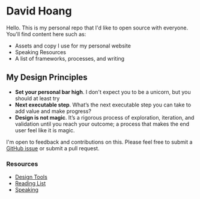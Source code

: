 # David Hoang
Hello. This is my personal repo that I'd like to open source with everyone. You'll find content here such as:
* Assets and copy I use for my personal website
* Speaking Resources
* A list of frameworks, processes, and writing

## My Design Principles
* __Set your personal bar high__. I don't expect you to be a unicorn, but you should at least try
* __Next executable step__. What’s the next executable step you can take to add value and make progress?
* __Design is not magic__. It’s a rigorous process of exploration, iteration, and validation until you reach your outcome; a process that makes the end user feel like it is magic.

I'm open to feedback and contributions on this. Please feel free to submit a [GitHub issue](https://github.com/davidhoang/dh/issues) or submit a pull request.

### Resources
* [Design Tools](design-tools)
* [Reading List](resources/reading-list)
* [Speaking](speaking)
